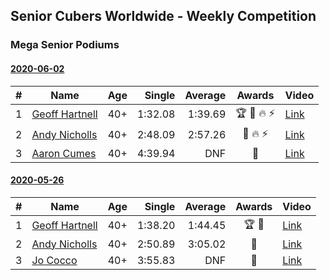 ## Senior Cubers Worldwide - Weekly Competition
### Mega Senior Podiums
#### [2020-06-02](results/2020-06-02.md)

| # | Name | Age | Single | Average | Awards | Video |
| :--: | -- | :--: | --: | --: | :--: | -- |
| 1 | [Geoff Hartnell](../persons/geoff_hartnell.md) | 40+ | 1:32.08 | 1:39.69 | 🏆 🥇 🔥 ⚡ | [Link](https://www.facebook.com/events/3373950429496747/permalink/3374121619479628/) |
| 2 | [Andy Nicholls](../persons/andy_nicholls.md) | 40+ | 2:48.09 | 2:57.26 | 🥈 🔥 ⚡ | [Link](https://www.facebook.com/events/3373950429496747/permalink/3374518846106572/) |
| 3 | [Aaron Cumes](../persons/aaron_cumes.md) | 40+ | 4:39.94 | DNF | 🥉 | [Link](https://www.facebook.com/events/3373950429496747/permalink/3380188232206300/) |

#### [2020-05-26](results/2020-05-26.md)

| # | Name | Age | Single | Average | Awards | Video |
| :--: | -- | :--: | --: | --: | :--: | -- |
| 1 | [Geoff Hartnell](../persons/geoff_hartnell.md) | 40+ | 1:38.20 | 1:44.45 | 🏆 🥇 | [Link](https://www.facebook.com/events/688407551989463/permalink/688533835310168/) |
| 2 | [Andy Nicholls](../persons/andy_nicholls.md) | 40+ | 2:50.89 | 3:05.02 | 🥈 | [Link](https://www.facebook.com/events/688407551989463/permalink/690047708492114/) |
| 3 | [Jo Cocco](../persons/jo_cocco.md) | 40+ | 3:55.83 | DNF | 🥉 | [Link](https://www.facebook.com/events/688407551989463/permalink/689392185224333/) |


<!-- Global site tag (gtag.js) - Google Analytics -->
<script async src="https://www.googletagmanager.com/gtag/js?id=UA-86348435-3"></script>
<script>window.dataLayer = window.dataLayer || []; function gtag() {dataLayer.push(arguments);} gtag('js', new Date()); gtag('config', 'UA-86348435-3');</script>
